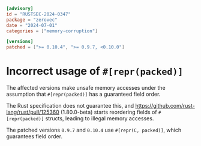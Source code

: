 ```toml
[advisory]
id = "RUSTSEC-2024-0347"
package = "zerovec"
date = "2024-07-01"
categories = ["memory-corruption"]

[versions]
patched = [">= 0.10.4", ">= 0.9.7, <0.10.0"]
```

# Incorrect usage of `#[repr(packed)]`

The affected versions make unsafe memory accesses under the assumption that `#[repr(packed)]` has a guaranteed field order. 

The Rust specification does not guarantee this, and https://github.com/rust-lang/rust/pull/125360 (1.80.0-beta) starts 
reordering fields of `#[repr(packed)]` structs, leading to illegal memory accesses.

The patched versions `0.9.7` and `0.10.4` use `#[repr(C, packed)]`, which guarantees field order.
